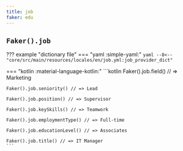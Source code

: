 ```yaml
---
title: job
faker: edu
---
```


## `Faker().job`

??? example "dictionary file"
    === "yaml :simple-yaml:"
        ```yaml
        --8<-- "core/src/main/resources/locales/en/job.yml:job_provider_dict"
        ```

=== "kotlin :material-language-kotlin:"
    ```kotlin
    Faker().job.field() // => Marketing

    Faker().job.seniority() // => Lead

    Faker().job.position() // => Supervisor

    Faker().job.keySkills() // => Teamwork

    Faker().job.employmentType() // => Full-time

    Faker().job.educationLevel() // => Associates

    Faker().job.title() // => IT Manager
    ```
